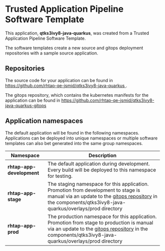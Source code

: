 # Trusted Application Pipeline Software Template

This application, **qtks3ivy8-java-quarkus**, was created from a Trusted Application Pipeline Software Template.

The software templates create a new source and gitops deployment repositories with a sample source application. 

## Repositories

The source code for your application can be found in [https://github.com/rhtap-qe-jsmid/qtks3ivy8-java-quarkus ](https://github.com/rhtap-qe-jsmid/qtks3ivy8-java-quarkus ).
 
The gitops repository, which contains the kubernetes manifests for the application can be found in 
[https://github.com/rhtap-qe-jsmid/qtks3ivy8-java-quarkus-gitops ](https://github.com/rhtap-qe-jsmid/qtks3ivy8-java-quarkus-gitops ) 

## Application namespaces 

The default application will be found in the following namespaces. Applications can be deployed into unique namespaces or multiple software templates can also bet generated into the same group namespaces.  

|  Namespace   |  Description   |  
| -------- | -------- |   
| **rhtap-app-development** | The default application during development. Every build will be deployed to this namespace for testing. | 
| **rhtap-app-stage** | The staging namespace for this application. Promotion from development to stage is manual via an update to the [gitops repository](https://github.com/rhtap-qe-jsmid/qtks3ivy8-java-quarkus-gitops ) in the components/qtks3ivy8-java-quarkus/overlays/prod directory |  
| **rhtap-app-prod** | The production namespace for this application. Promotion from stage to production is manual via an update to the [gitops repository](https://github.com/rhtap-qe-jsmid/qtks3ivy8-java-quarkus-gitops ) in the components/qtks3ivy8-java-quarkus/overlays/prod directory | 